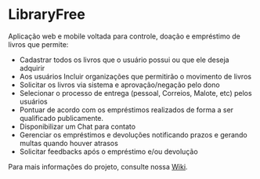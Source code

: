 # LibraryFree
Aplicação web e mobile voltada para controle, doação e empréstimo de livros que permite:

* Cadastrar todos os livros que o usuário possui ou que ele deseja adquirir  
* Aos usuários Incluir organizações que permitirão o movimento de livros  
* Solicitar os livros via sistema e aprovação/negação pelo dono  
* Selecionar o processo de entrega (pessoal, Correios, Malote, etc) pelos usuários  
* Pontuar de acordo com os empréstimos realizados de forma a ser qualificado publicamente.  
* Disponibilizar um Chat para contato  
* Gerenciar os empréstimos e devoluções notificando prazos e gerando multas quando houver atrasos  
* Solicitar feedbacks após o empréstimo e/ou devolução  

Para mais informações do projeto, consulte nossa [Wiki](https://github.com/lctheodoro/LibraryFree/wiki).
